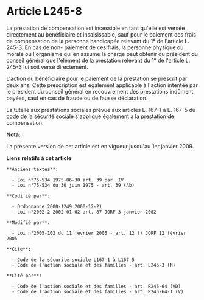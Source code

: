 # Article L245-8

La prestation de compensation est incessible en tant qu'elle est versée directement au bénéficiaire et insaisissable, sauf
pour le paiement des frais de compensation de la personne handicapée relevant du 1° de l'article L. 245-3. En cas de non-
paiement de ces frais, la personne physique ou morale ou l'organisme qui en assume la charge peut obtenir du président du
conseil général que l'élément de la prestation relevant du 1° de l'article L. 245-3 lui soit versé directement.

L'action du bénéficiaire pour le paiement de la prestation se prescrit par deux ans. Cette prescription est également
applicable à l'action intentée par le président du conseil général en recouvrement des prestations indûment payées, sauf en
cas de fraude ou de fausse déclaration.

La tutelle aux prestations sociales prévue aux articles L. 167-1 à L. 167-5 du code de la sécurité sociale s'applique
également à la prestation de compensation.

**Nota:**

La présente version de cet article est en vigueur jusqu'au 1er janvier 2009.

**Liens relatifs à cet article**

	**Anciens textes**:

	  - Loi n°75-534 1975-06-30 art. 39 par. IV
	  - Loi n°75-534 du 30 juin 1975 - art. 39 (Ab)

	**Codifié par**:

	  - Ordonnance 2000-1249 2000-12-21
	  - Loi n°2002-2 2002-01-02 art. 87 JORF 3 janvier 2002

	**Modifié par**:

	  - Loi n°2005-102 du 11 février 2005 - art. 12 () JORF 12 février 2005

	**Cite**:

	  - Code de la sécurité sociale L167-1 à L167-5
	  - Code de l'action sociale et des familles - art. L245-3 (M)

	**Cité par**:

	  - Code de l'action sociale et des familles - art. R245-64 (VD)
	  - Code de l'action sociale et des familles - art. R245-64-1 (V)
